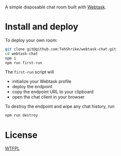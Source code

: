 A simple disposable chat room built with [Webtask](https://webtask.io/).

# Install and deploy

To deploy your own room:

```sh
git clone git@github.com:TehShrike/webtask-chat.git
cd webtask-chat
npm i
npm run first-run
```

The `first-run` script will

- initialize your Webtask profile
- deploy the endpoint
- copy the endpoint URL to your clipboard
- open the chat client in your browser

To destroy the endpoint and wipe any chat history, run

```sh
npm run destroy
```

# License

[WTFPL](https://wtfpl2.com)
